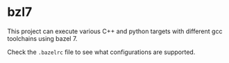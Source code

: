 # bzl7

This project can execute various C++ and python targets with different gcc toolchains using bazel 7.

Check the `.bazelrc` file to see what configurations are supported.
